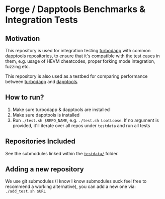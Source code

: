 # Forge / Dapptools Benchmarks & Integration Tests

## Motivation

This repository is used for integration testing [turbodapp](https://github.com/gakonst/dapptools-rs/) with
common dapptools repositories, to ensure that it's compatible with the test cases in them,
e.g. usage of HEVM cheatcodes, proper forking mode integration, fuzzing etc.

This repository is also used as a testbed for comparing performance between [turbodapp](https://github.com/gakonst/dapptools-rs/) and [dapptools](https://github.com/dapphub/dapptools/).

## How to run?

1. Make sure turbodapp & dapptools are installed
1. Make sure dapptools is installed
1. Run `./test.sh $REPO_NAME`, e.g. `./test.sh LootLoose`. If no argument is provided,
it'll iterate over all repos under `testdata` and run all tests

## Repositories Included

See the submodules linked within the [`testdata/`](https://github.com/gakonst/dapptools-benchmarks/tree/master/testdata) folder.

## Adding a new repository

We use git submodules (I know I know submodules suck feel free to recommend a working alternative),
you can add a new one via: `./add_test.sh $URL`

